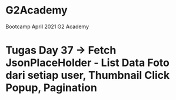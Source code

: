 # G2Academy
Bootcamp April 2021 G2 Academy 

# Tugas Day 37 -> Fetch JsonPlaceHolder - List Data Foto dari setiap user, Thumbnail Click Popup, Pagination
